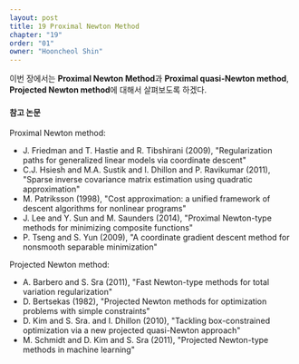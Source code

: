 ```yaml
---
layout: post
title: 19 Proximal Newton Method
chapter: "19"
order: "01"
owner: "Hooncheol Shin"
---
```


이번 장에서는 **Proximal Newton Method**과 **Proximal quasi-Newton method**, **Projected Newton method**에 대해서 살펴보도록 하겠다.

#### 참고 논문

Proximal Newton method:

* J. Friedman and T. Hastie and R. Tibshirani (2009), "Regularization paths for generalized linear models via coordinate descent"
* C.J. Hsiesh and M.A. Sustik and I. Dhillon and P. Ravikumar (2011), "Sparse inverse covariance matrix estimation using quadratic approximation"
* M. Patriksson (1998), "Cost approximation: a unified framework of descent algorithms for nonlinear programs"
* J. Lee and Y. Sun and M. Saunders (2014), "Proximal Newton-type methods for minimizing composite functions"
* P. Tseng and S. Yun (2009), "A coordinate gradient descent method for nonsmooth separable minimization"

Projected Newton method:

* A. Barbero and S. Sra (2011), "Fast Newton-type methods for total variation regularization"
* D. Bertsekas (1982), "Projected Newton methods for optimization problems with simple constraints"
* D. Kim and S. Sra. and I. Dhillon (2010), "Tackling box-constrained optimization via a new projected
quasi-Newton approach"
*  M. Schmidt and D. Kim and S. Sra (2011), "Projected Newton-type methods in machine learning"
